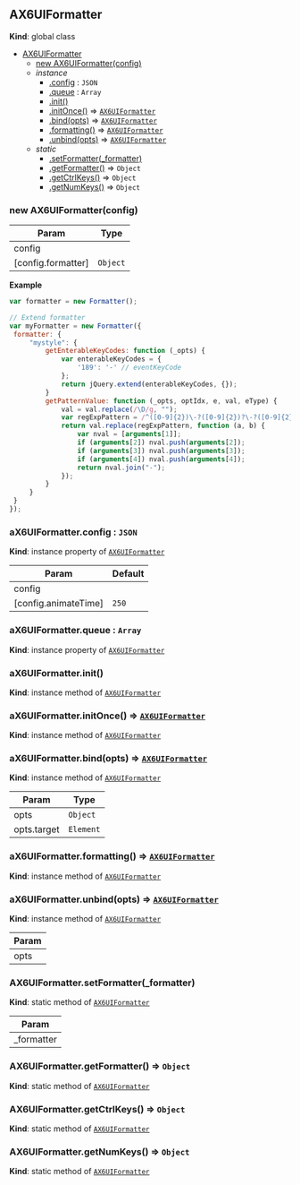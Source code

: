 <a name="AX6UIFormatter"></a>

## AX6UIFormatter
**Kind**: global class  

* [AX6UIFormatter](#AX6UIFormatter)
    * [new AX6UIFormatter(config)](#new_AX6UIFormatter_new)
    * _instance_
        * [.config](#AX6UIFormatter+config) : <code>JSON</code>
        * [.queue](#AX6UIFormatter+queue) : <code>Array</code>
        * [.init()](#AX6UIFormatter+init)
        * [.initOnce()](#AX6UIFormatter+initOnce) ⇒ <code>[AX6UIFormatter](#AX6UIFormatter)</code>
        * [.bind(opts)](#AX6UIFormatter+bind) ⇒ <code>[AX6UIFormatter](#AX6UIFormatter)</code>
        * [.formatting()](#AX6UIFormatter+formatting) ⇒ <code>[AX6UIFormatter](#AX6UIFormatter)</code>
        * [.unbind(opts)](#AX6UIFormatter+unbind) ⇒ <code>[AX6UIFormatter](#AX6UIFormatter)</code>
    * _static_
        * [.setFormatter(_formatter)](#AX6UIFormatter.setFormatter)
        * [.getFormatter()](#AX6UIFormatter.getFormatter) ⇒ <code>Object</code>
        * [.getCtrlKeys()](#AX6UIFormatter.getCtrlKeys) ⇒ <code>Object</code>
        * [.getNumKeys()](#AX6UIFormatter.getNumKeys) ⇒ <code>Object</code>

<a name="new_AX6UIFormatter_new"></a>

### new AX6UIFormatter(config)

| Param | Type |
| --- | --- |
| config |  | 
| [config.formatter] | <code>Object</code> | 

**Example**  
```js
var formatter = new Formatter();

// Extend formatter
var myFormatter = new Formatter({
 formatter: {
     "mystyle": {
         getEnterableKeyCodes: function (_opts) {
             var enterableKeyCodes = {
                 '189': '-' // eventKeyCode
             };
             return jQuery.extend(enterableKeyCodes, {});
         }
         getPatternValue: function (_opts, optIdx, e, val, eType) {
             val = val.replace(/\D/g, "");
             var regExpPattern = /^([0-9]{2})\-?([0-9]{2})?\-?([0-9]{2})?\-?([0-9]{2})?/;
             return val.replace(regExpPattern, function (a, b) {
                 var nval = [arguments[1]];
                 if (arguments[2]) nval.push(arguments[2]);
                 if (arguments[3]) nval.push(arguments[3]);
                 if (arguments[4]) nval.push(arguments[4]);
                 return nval.join("-");
             });
         }
     }
 }
});
```
<a name="AX6UIFormatter+config"></a>

### aX6UIFormatter.config : <code>JSON</code>
**Kind**: instance property of <code>[AX6UIFormatter](#AX6UIFormatter)</code>  

| Param | Default |
| --- | --- |
| config |  | 
| [config.animateTime] | <code>250</code> | 

<a name="AX6UIFormatter+queue"></a>

### aX6UIFormatter.queue : <code>Array</code>
**Kind**: instance property of <code>[AX6UIFormatter](#AX6UIFormatter)</code>  
<a name="AX6UIFormatter+init"></a>

### aX6UIFormatter.init()
**Kind**: instance method of <code>[AX6UIFormatter](#AX6UIFormatter)</code>  
<a name="AX6UIFormatter+initOnce"></a>

### aX6UIFormatter.initOnce() ⇒ <code>[AX6UIFormatter](#AX6UIFormatter)</code>
**Kind**: instance method of <code>[AX6UIFormatter](#AX6UIFormatter)</code>  
<a name="AX6UIFormatter+bind"></a>

### aX6UIFormatter.bind(opts) ⇒ <code>[AX6UIFormatter](#AX6UIFormatter)</code>
**Kind**: instance method of <code>[AX6UIFormatter](#AX6UIFormatter)</code>  

| Param | Type |
| --- | --- |
| opts | <code>Object</code> | 
| opts.target | <code>Element</code> | 

<a name="AX6UIFormatter+formatting"></a>

### aX6UIFormatter.formatting() ⇒ <code>[AX6UIFormatter](#AX6UIFormatter)</code>
**Kind**: instance method of <code>[AX6UIFormatter](#AX6UIFormatter)</code>  
<a name="AX6UIFormatter+unbind"></a>

### aX6UIFormatter.unbind(opts) ⇒ <code>[AX6UIFormatter](#AX6UIFormatter)</code>
**Kind**: instance method of <code>[AX6UIFormatter](#AX6UIFormatter)</code>  

| Param |
| --- |
| opts | 

<a name="AX6UIFormatter.setFormatter"></a>

### AX6UIFormatter.setFormatter(_formatter)
**Kind**: static method of <code>[AX6UIFormatter](#AX6UIFormatter)</code>  

| Param |
| --- |
| _formatter | 

<a name="AX6UIFormatter.getFormatter"></a>

### AX6UIFormatter.getFormatter() ⇒ <code>Object</code>
**Kind**: static method of <code>[AX6UIFormatter](#AX6UIFormatter)</code>  
<a name="AX6UIFormatter.getCtrlKeys"></a>

### AX6UIFormatter.getCtrlKeys() ⇒ <code>Object</code>
**Kind**: static method of <code>[AX6UIFormatter](#AX6UIFormatter)</code>  
<a name="AX6UIFormatter.getNumKeys"></a>

### AX6UIFormatter.getNumKeys() ⇒ <code>Object</code>
**Kind**: static method of <code>[AX6UIFormatter](#AX6UIFormatter)</code>  
